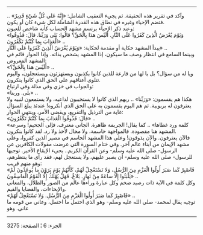 ------------------------------------------------------------------------

وآكد في تقرير هذه الحقيقة. ثم يجيء التعقيب الشامل: «إِنَّهُ عَلى كُلِّ شَيْءٍ قَدِيرٌ»
.. فتضم الإحياء وغيره في نطاق هذه القدرة الشاملة لكل شيء كان أو يكون.  
وعند ذكر الإحياء يرتسم مشهد الحساب كأنه شاخص للعيون:  
«وَيَوْمَ يُعْرَضُ الَّذِينَ كَفَرُوا عَلَى النَّارِ. أَلَيْسَ هذا بِالْحَقِّ؟ قالُوا: بَلى وَرَبِّنا. قالَ:
فَذُوقُوا الْعَذابَ بِما كُنْتُمْ تَكْفُرُونَ» ..  
يبدأ المشهد حكاية أو مقدمة لحكاية: «وَيَوْمَ يُعْرَضُ الَّذِينَ كَفَرُوا عَلَى النَّارِ»
..  
وبينما السامع في انتظار وصف ما سيكون، إذا المشهد يشخص بذاته. وإذا الحوار
قائم في المشهد المعروض:  
«أَلَيْسَ هذا بِالْحَقِّ؟» ..  
ويا له من سؤال؟ بل يا لها من قارعة للذين كانوا يكذبون ويستهزئون
ويستعجلون، واليوم تتلوى أعناقهم على الحق الذي كانوا ينكرون.  
والجواب في خزي وفي مذلة وفي ارتياع:  
«بلى. وربنا» ..  
هكذا هم يقسمون: «وَرَبِّنا» .. ربهم الذي كانوا لا يستجيبون لداعيه، ولا
يستمعون لنبيه ولا يعترفون له بربوبية. ثم هم اليوم يقسمون به على الحق
الذي أنكروه! عندئذ يبلغ السؤال غاية من الترذيل والتقريع، ويقضى الأمر،
وينتهي الحوار:  
«قالَ: فَذُوقُوا الْعَذابَ بِما كُنْتُمْ تَكْفُرُونَ» ..  
«كلمة ورد غطاها» .. كما يقال! الجريمة ظاهرة. الجاني معترف. فإلى الجحيم!
وسرعة المشهد هنا مقصودة. فالمواجهة حاسمة، ولا مجال لأخذ ولا رد. لقد
كانوا ينكرون.  
فالآن يعترفون. والآن يذوقون! وعلى هذا المشهد الحاسم في مصير الذين كفروا،
وعلى مشهد الإيمان من أبناء عالم آخر. وفي ختام السورة التي عرضت مقولات
الكافرين عن الرسول- صلى الله عليه وسلم- وعن القرآن الكريم.. يجيء الإيقاع
الأخير. توجيها للرسول- صلى الله عليه وسلم- أن يصبر عليهم، ولا يستعجل
لهم، فقد رأى ما ينتظرهم، وهو منهم قريب:  
«فَاصْبِرْ كَما صَبَرَ أُولُوا الْعَزْمِ مِنَ الرُّسُلِ، وَلا تَسْتَعْجِلْ لَهُمْ، كَأَنَّهُمْ يَوْمَ يَرَوْنَ ما
يُوعَدُونَ لَمْ يَلْبَثُوا إِلَّا ساعَةً مِنْ نَهارٍ. بَلاغٌ. فَهَلْ يُهْلَكُ إِلَّا الْقَوْمُ الْفاسِقُونَ»
..  
وكل كلمة في الآية ذات رصيد ضخم وكل عبارة وراءها عالم من الصور والظلال،
والمعاني والإيحاءات، والقضايا والقيم.  
«فَاصْبِرْ كَما صَبَرَ أُولُوا الْعَزْمِ مِنَ الرُّسُلِ. وَلا تَسْتَعْجِلْ لَهُمْ» ..  
توجيه يقال لمحمد- صلى الله عليه وسلم- وهو الذي احتمل ما احتمل، وعانى من
قومه ما عانى. وهو

------------------------------------------------------------------------

الجزء: 6 ¦ الصفحة: 3275
